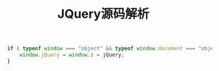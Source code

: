 ﻿---
layout: post
title:  "JQuery源码解析"
category: JQuery源码解析 
tags: [JQuery源码解析2.0.3版本]
---
## 	
```javascript	
	if ( typeof window === "object" && typeof window.document === "object" ) {
		window.jQuery = window.$ = jQuery;
	}
```	
	




	



		


	






